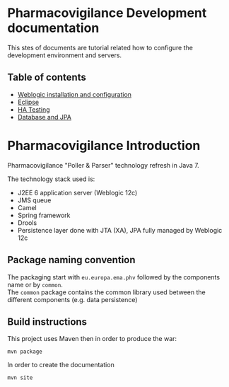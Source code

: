 # Pharmacovigilance Development documentation

This stes of documents are tutorial related how to configure the development environment and servers.

## Table of contents

*	[Weblogic installation and configuration](weblogic.html)
*	[Eclipse](eclipse.html)
*	[HA Testing](ha_testing.html)
*	[Database and JPA](database.html)


# Pharmacovigilance Introduction

Pharmacovigilance "Poller & Parser" technology refresh in Java 7.


The technology stack used is:

*    J2EE 6 application server (Weblogic 12c)
*    JMS queue
*    Camel
*    Spring framework
*    Drools
*    Persistence layer done with JTA (XA), JPA fully managed by Weblogic 12c 

## Package naming convention

The packaging start with `eu.europa.ema.phv` followed by the components name or by `common`.  
The `common` package contains the common library used between the different components (e.g. data persistence)

## Build instructions

This project uses Maven then in order to produce the war:

    mvn package
    
In order to create the documentation

    mvn site

